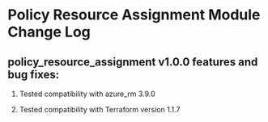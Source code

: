 # Policy Resource Assignment Module Change Log



## policy_resource_assignment v1.0.0 features and bug fixes:



1. Tested compatibility with azure_rm 3.9.0

2. Tested compatibility with Terraform version 1.1.7